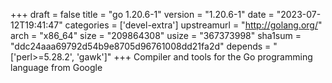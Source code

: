 +++
draft = false
title = "go 1.20.6-1"
version = "1.20.6-1"
date = "2023-07-12T19:41:47"
categories = ['devel-extra']
upstreamurl = "http://golang.org/"
arch = "x86_64"
size = "209864308"
usize = "367373998"
sha1sum = "ddc24aaa69792d54b9e8705d96761008dd21fa2d"
depends = "['perl>=5.28.2', 'gawk']"
+++
Compiler and tools for the Go programming language from Google